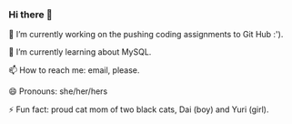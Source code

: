 ### Hi there 👋

🔭 I’m currently working on the pushing coding assignments to Git Hub :'). 

🌱 I’m currently learning about MySQL. 

📫 How to reach me: email, please. 

😄 Pronouns: she/her/hers 

⚡ Fun fact: proud cat mom of two black cats, Dai (boy) and Yuri (girl). 
<!--
**CSAMU4/csamu4** is a ✨ _special_ ✨ repository because its `README.md` (this file) appears on your GitHub profile.

Here are some ideas to get you started:

- 🔭 I’m currently working on ...
- 🌱 I’m currently learning ...
- 👯 I’m looking to collaborate on ...
- 🤔 I’m looking for help with ...
- 💬 Ask me about ...
- 📫 How to reach me: ...
- 😄 Pronouns: ...
- ⚡ Fun fact: ...
-->
